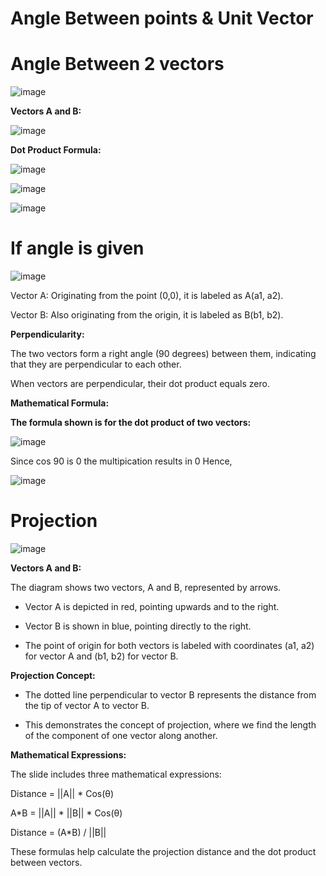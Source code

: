 #  **Angle Between points & Unit Vector**

# **Angle Between 2 vectors**

![image](https://github.com/user-attachments/assets/97180cac-7423-45fc-98b1-d1d2c0a0b73c)

**Vectors A and B:**

![image](https://github.com/user-attachments/assets/e02011e1-4d7f-4154-9606-2c6584f3c7ac)

**Dot Product Formula:**

![image](https://github.com/user-attachments/assets/0530f80a-57ba-462f-b6ea-d0cf4085a2a1)

![image](https://github.com/user-attachments/assets/d07f6dcc-45bd-46af-b795-01fff9d2664e)

![image](https://github.com/user-attachments/assets/ef93c297-542d-49ee-a2b9-2e309009c1f6)


# **If angle is given**

![image](https://github.com/user-attachments/assets/5025a32b-6dfc-4e25-815c-1993e5e959b1)


Vector A: Originating from the point (0,0), it is labeled as A(a1, a2).

Vector B: Also originating from the origin, it is labeled as B(b1, b2).

**Perpendicularity:**

The two vectors form a right angle (90 degrees) between them, indicating that they are perpendicular to each other.

When vectors are perpendicular, their dot product equals zero.

**Mathematical Formula:**

**The formula shown is for the dot product of two vectors:**

![image](https://github.com/user-attachments/assets/5f2d24ee-64b7-4e4b-85dd-f403ec03d537)

Since cos 90 is 0 the multipication results in 0 
Hence,

![image](https://github.com/user-attachments/assets/453b5e5a-fee4-419c-b7e8-7a82cea2535a)


# **Projection**

![image](https://github.com/user-attachments/assets/270e6c3e-6a05-431a-be26-621ee49c600e)

**Vectors A and B:**

The diagram shows two vectors, A and B, represented by arrows.

* Vector A is depicted in red, pointing upwards and to the right.

* Vector B is shown in blue, pointing directly to the right.

* The point of origin for both vectors is labeled with coordinates (a1, a2) for vector A and (b1, b2) for vector B.

**Projection Concept:**

* The dotted line perpendicular to vector B represents the distance from the tip of vector A to vector B.

* This demonstrates the concept of projection, where we find the length of the component of one vector along another.

**Mathematical Expressions:**

The slide includes three mathematical expressions:

Distance = ||A|| * Cos(θ)

A*B = ||A|| * ||B|| * Cos(θ)

Distance = (A*B) / ||B||

These formulas help calculate the projection distance and the dot product between vectors.


